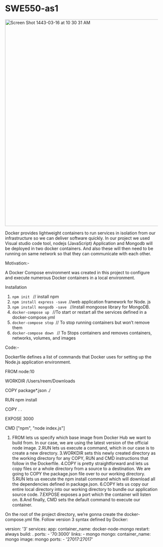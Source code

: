 # SWE550-as1

<img width="679" alt="Screen Shot 1443-03-16 at 10 30 31 AM" src="https://user-images.githubusercontent.com/92275217/139522760-d93223f5-2363-41e4-911c-280eb3e9fe51.png">

Docker provides lightweight containers to run services in isolation from our infrastructure so we can deliver software quickly. In our project we used Visual studio code tool, nodejs (JavaScript) Application and Mongodb will be deployed in two docker containers. And also these will then need to be running on same network so that they can communicate with each other.

Motivation:-

A Docker Compose environment was created in this project to configure and execute numerous Docker containers in a local environment.

Installation
1.	`npm init ` // install npm
2.	`npm install express -save `//web application framework for Node. js
3.	`npm install mongodb -save ` //install mongoose library for MongoDB.
4.	`docker-compose up ` //To start or restart all the services defined in a docker-compose.yml 
5.  `docker-compose stop `// To stop running containers but won’t remove them 
6.  `docker-compose down ` // To Stops containers and removes containers, networks, volumes, and images 



Code:-

Dockerfile defines a list of commands that Docker uses for setting up the Node.js application environment.

FROM node:10

WORKDIR /Users/reem/Downloads

COPY package*.json ./

RUN npm install

COPY . .

EXPOSE 3000

CMD ["npm", "node index.js"]

1. FROM lets us specify which base image from Docker Hub we want to build from. In our case, we are using the latest version of the official node image.
2.RUN lets us execute a command, which in our case is to create a new directory.
3.WORKDIR sets this newly created directory as the working directory for any COPY, RUN and CMD instructions that follow in the Dockerfile.
4.COPY is pretty straightforward and lets us copy files or a whole directory from a source to a destination. We are going to COPY the package.json file over to our working directory.
5.RUN lets us execute the npm install command which will download all the dependencies defined in package.json.
6.COPY lets us copy our entire local directory into our working directory to bundle our application source code.
7.EXPOSE exposes a port which the container will listen on.
8.And finally, CMD sets the default command to execute our container.



On the root of the project directory, we’re gonna create the docker-compose.yml file. Follow version 3 syntax defined by Docker:

version: '3'
services:
  app:
    container_name: docker-node-mongo
    restart: always
    build: .
    ports:
      - '70:3000'
    links:
      - mongo
  mongo:
    container_name: mongo 
    image: mongo
    ports:
     - '27017:27017' 









